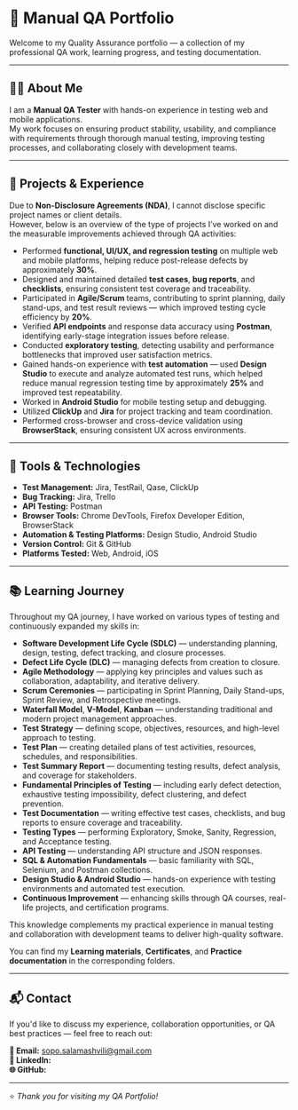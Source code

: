 # 🧩 Manual QA Portfolio

Welcome to my Quality Assurance portfolio — a collection of my professional QA work, learning progress, and testing documentation.  

---

## 👩‍💻 About Me

I am a **Manual QA Tester** with hands-on experience in testing web and mobile applications.  
My work focuses on ensuring product stability, usability, and compliance with requirements through thorough manual testing, 
improving testing processes, and collaborating closely with development teams.

---

## 🚀 Projects & Experience

Due to **Non-Disclosure Agreements (NDA)**, I cannot disclose specific project names or client details.  
However, below is an overview of the type of projects I’ve worked on and the measurable improvements achieved through QA activities:

- Performed **functional, UI/UX, and regression testing** on multiple web and mobile platforms, helping reduce post-release defects by approximately **30%**.  
- Designed and maintained detailed **test cases**, **bug reports**, and **checklists**, ensuring consistent test coverage and traceability.  
- Participated in **Agile/Scrum** teams, contributing to sprint planning, daily stand-ups, and test result reviews — which improved testing cycle efficiency by **20%**.  
- Verified **API endpoints** and response data accuracy using **Postman**, identifying early-stage integration issues before release.  
- Conducted **exploratory testing**, detecting usability and performance bottlenecks that improved user satisfaction metrics.  
- Gained hands-on experience with **test automation** — used **Design Studio** to execute and analyze automated test runs, which helped reduce manual regression testing time by approximately **25%** and improved test repeatability.  
- Worked in **Android Studio** for mobile testing setup and debugging.  
- Utilized **ClickUp** and **Jira** for project tracking and team coordination.  
- Performed cross-browser and cross-device validation using **BrowserStack**, ensuring consistent UX across environments.

---

## 🧰 Tools & Technologies

- **Test Management:** Jira, TestRail, Qase, ClickUp  
- **Bug Tracking:** Jira, Trello  
- **API Testing:** Postman  
- **Browser Tools:** Chrome DevTools, Firefox Developer Edition, BrowserStack  
- **Automation & Testing Platforms:** Design Studio, Android Studio   
- **Version Control:** Git & GitHub  
- **Platforms Tested:** Web, Android, iOS

---

## 📚 Learning Journey

Throughout my QA journey, I have worked on various types of testing and continuously expanded my skills in:

- **Software Development Life Cycle (SDLC)** — understanding planning, design, testing, defect tracking, and closure processes.  
- **Defect Life Cycle (DLC)** — managing defects from creation to closure.  
- **Agile Methodology** — applying key principles and values such as collaboration, adaptability, and iterative delivery.  
- **Scrum Ceremonies** — participating in Sprint Planning, Daily Stand-ups, Sprint Review, and Retrospective meetings.  
- **Waterfall Model**, **V-Model**, **Kanban** — understanding traditional and modern project management approaches.  
- **Test Strategy** — defining scope, objectives, resources, and high-level approach to testing.  
- **Test Plan** — creating detailed plans of test activities, resources, schedules, and responsibilities.  
- **Test Summary Report** — documenting testing results, defect analysis, and coverage for stakeholders.  
- **Fundamental Principles of Testing** — including early defect detection, exhaustive testing impossibility, defect clustering, and defect prevention.  
- **Test Documentation** — writing effective test cases, checklists, and bug reports to ensure coverage and traceability.  
- **Testing Types** — performing Exploratory, Smoke, Sanity, Regression, and Acceptance testing.  
- **API Testing** — understanding API structure and JSON responses.  
- **SQL & Automation Fundamentals** — basic familiarity with SQL, Selenium, and Postman collections.  
- **Design Studio & Android Studio** — hands-on experience with testing environments and automated test execution.  
- **Continuous Improvement** — enhancing skills through QA courses, real-life projects, and certification programs.

This knowledge complements my practical experience in manual testing and collaboration with development teams to deliver high-quality software.

You can find my **Learning materials**, **Certificates**, and **Practice documentation** in the corresponding folders.

---

## 📬 Contact

If you'd like to discuss my experience, collaboration opportunities, or QA best practices — feel free to reach out:

**📧 Email:** sopo.salamashvili@gmail.com  
**💼 LinkedIn:**  
**🌐 GitHub:** 

---

⭐ *Thank you for visiting my QA Portfolio!*

